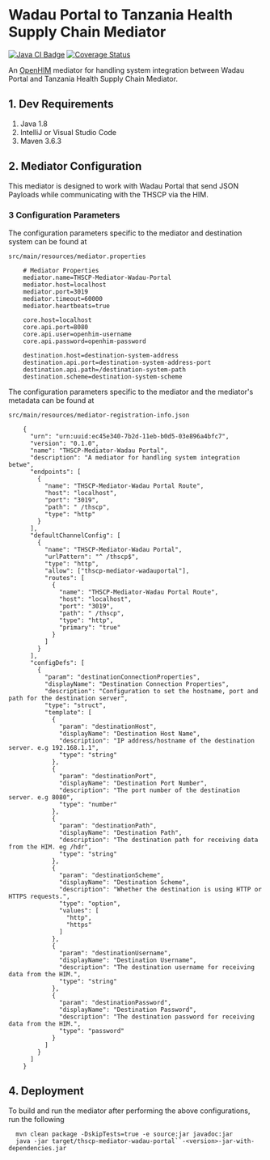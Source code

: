 # Wadau Portal to Tanzania Health Supply Chain Mediator


[![Java CI Badge](https://github.com/SoftmedTanzania/thscp-mediator-wadau-portal/workflows/Java%20CI%20with%20Maven/badge.svg)](https://github.com/SoftmedTanzania/thscp-mediator-wadau-portal/actions?query=workflow%3A%22Java+CI+with+Maven%22)
[![Coverage Status](https://coveralls.io/repos/github/SoftmedTanzania/thscp-mediator-wadau-portal/badge.svg?branch=development)](https://coveralls.io/github/SoftmedTanzania/thscp-mediator-wadau-portal?branch=development)

An [OpenHIM](http://openhim.org/) mediator for handling system integration between Wadau Portal and Tanzania Health Supply Chain Mediator.

## 1. Dev Requirements

1. Java 1.8
2. IntelliJ or Visual Studio Code
3. Maven 3.6.3

## 2. Mediator Configuration

This mediator is designed to work with Wadau Portal that send JSON Payloads while communicating with the THSCP via the HIM.

### 3 Configuration Parameters

The configuration parameters specific to the mediator and destination system can be found at

`src/main/resources/mediator.properties`

```
    # Mediator Properties
    mediator.name=THSCP-Mediator-Wadau-Portal
    mediator.host=localhost
    mediator.port=3019
    mediator.timeout=60000
    mediator.heartbeats=true
    
    core.host=localhost
    core.api.port=8080
    core.api.user=openhim-username
    core.api.password=openhim-password
    
    destination.host=destination-system-address
    destination.api.port=destination-system-address-port
    destination.api.path=/destination-system-path
    destination.scheme=destination-system-scheme
```

The configuration parameters specific to the mediator and the mediator's metadata can be found at

`src/main/resources/mediator-registration-info.json`

```
    {
      "urn": "urn:uuid:ec45e340-7b2d-11eb-b0d5-03e896a4bfc7",
      "version": "0.1.0",
      "name": "THSCP-Mediator-Wadau Portal",
      "description": "A mediator for handling system integration betwe",
      "endpoints": [
        {
          "name": "THSCP-Mediator-Wadau Portal Route",
          "host": "localhost",
          "port": "3019",
          "path": " /thscp",
          "type": "http"
        }
      ],
      "defaultChannelConfig": [
        {
          "name": "THSCP-Mediator-Wadau Portal",
          "urlPattern": "^ /thscp$",
          "type": "http",
          "allow": ["thscp-mediator-wadauportal"],
          "routes": [
            {
              "name": "THSCP-Mediator-Wadau Portal Route",
              "host": "localhost",
              "port": "3019",
              "path": " /thscp",
              "type": "http",
              "primary": "true"
            }
          ]
        }
      ],
      "configDefs": [
        {
          "param": "destinationConnectionProperties",
          "displayName": "Destination Connection Properties",
          "description": "Configuration to set the hostname, port and path for the destination server",
          "type": "struct",
          "template": [
            {
              "param": "destinationHost",
              "displayName": "Destination Host Name",
              "description": "IP address/hostname of the destination server. e.g 192.168.1.1",
              "type": "string"
            },
            {
              "param": "destinationPort",
              "displayName": "Destination Port Number",
              "description": "The port number of the destination server. e.g 8080",
              "type": "number"
            },
            {
              "param": "destinationPath",
              "displayName": "Destination Path",
              "description": "The destination path for receiving data from the HIM. eg /hdr",
              "type": "string"
            },
            {
              "param": "destinationScheme",
              "displayName": "Destination Scheme",
              "description": "Whether the destination is using HTTP or HTTPS requests.",
              "type": "option",
              "values": [
                "http",
                "https"
              ]
            },
            {
              "param": "destinationUsername",
              "displayName": "Destination Username",
              "description": "The destination username for receiving data from the HIM.",
              "type": "string"
            },
            {
              "param": "destinationPassword",
              "displayName": "Destination Password",
              "description": "The destination password for receiving data from the HIM.",
              "type": "password"
            }
          ]
        }
      ]
    }
```

## 4. Deployment

To build and run the mediator after performing the above configurations, run the following

```
  mvn clean package -DskipTests=true -e source:jar javadoc:jar
  java -jar target/thscp-mediator-wadau-portal``-<version>-jar-with-dependencies.jar
```
